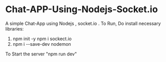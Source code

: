 # Chat-APP-Using-Nodejs-Socket.io
A simple Chat-App using Nodejs , socket.io .
To Run, Do install necessary libraries:
1. npm init -y npm i sockect.io 
2. npm i --save-dev nodemon

To Start the server "npm run dev"

